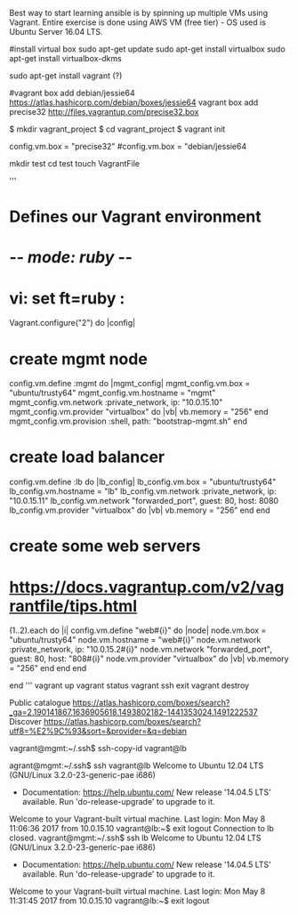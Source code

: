 Best way to start learning ansible is by spinning up multiple VMs using Vagrant. Entire exercise is done using AWS VM (free tier) - OS used is Ubuntu Server 16.04 LTS. 

#install virtual box 
sudo apt-get update
sudo apt-get install virtualbox
sudo apt-get install virtualbox-dkms

sudo apt-get install vagrant (?)

#vagrant box add debian/jessie64 https://atlas.hashicorp.com/debian/boxes/jessie64
vagrant box add precise32 http://files.vagrantup.com/precise32.box

$ mkdir vagrant_project
$ cd vagrant_project
$ vagrant init

config.vm.box = "precise32"
#config.vm.box = "debian/jessie64

mkdir test
cd test
touch VagrantFile

'''
# Defines our Vagrant environment
#
# -*- mode: ruby -*-
# vi: set ft=ruby :

Vagrant.configure("2") do |config|

  # create mgmt node
  config.vm.define :mgmt do |mgmt_config|
      mgmt_config.vm.box = "ubuntu/trusty64"
      mgmt_config.vm.hostname = "mgmt"
      mgmt_config.vm.network :private_network, ip: "10.0.15.10"
      mgmt_config.vm.provider "virtualbox" do |vb|
        vb.memory = "256"
      end
      mgmt_config.vm.provision :shell, path: "bootstrap-mgmt.sh"
  end

  # create load balancer
  config.vm.define :lb do |lb_config|
      lb_config.vm.box = "ubuntu/trusty64"
      lb_config.vm.hostname = "lb"
      lb_config.vm.network :private_network, ip: "10.0.15.11"
      lb_config.vm.network "forwarded_port", guest: 80, host: 8080
      lb_config.vm.provider "virtualbox" do |vb|
        vb.memory = "256"
      end
  end

  # create some web servers
  # https://docs.vagrantup.com/v2/vagrantfile/tips.html
  (1..2).each do |i|
    config.vm.define "web#{i}" do |node|
        node.vm.box = "ubuntu/trusty64"
        node.vm.hostname = "web#{i}"
        node.vm.network :private_network, ip: "10.0.15.2#{i}"
        node.vm.network "forwarded_port", guest: 80, host: "808#{i}"
        node.vm.provider "virtualbox" do |vb|
          vb.memory = "256"
        end
    end
  end

end
'''
vagrant up
vagrant status
vagrant ssh
exit
vagrant destroy

Public catalogue https://atlas.hashicorp.com/boxes/search?_ga=2.190141867.1636905618.1493802182-1441353024.1491222537
Discover https://atlas.hashicorp.com/boxes/search?utf8=%E2%9C%93&sort=&provider=&q=debian

vagrant@mgmt:~/.ssh$ ssh-copy-id vagrant@lb

agrant@mgmt:~/.ssh$ ssh vagrant@lb
Welcome to Ubuntu 12.04 LTS (GNU/Linux 3.2.0-23-generic-pae i686)

 * Documentation:  https://help.ubuntu.com/
New release '14.04.5 LTS' available.
Run 'do-release-upgrade' to upgrade to it.

Welcome to your Vagrant-built virtual machine.
Last login: Mon May  8 11:06:36 2017 from 10.0.15.10
vagrant@lb:~$ exit
logout
Connection to lb closed.
vagrant@mgmt:~/.ssh$ ssh lb
Welcome to Ubuntu 12.04 LTS (GNU/Linux 3.2.0-23-generic-pae i686)

 * Documentation:  https://help.ubuntu.com/
New release '14.04.5 LTS' available.
Run 'do-release-upgrade' to upgrade to it.

Welcome to your Vagrant-built virtual machine.
Last login: Mon May  8 11:31:45 2017 from 10.0.15.10
vagrant@lb:~$ exit
logout


